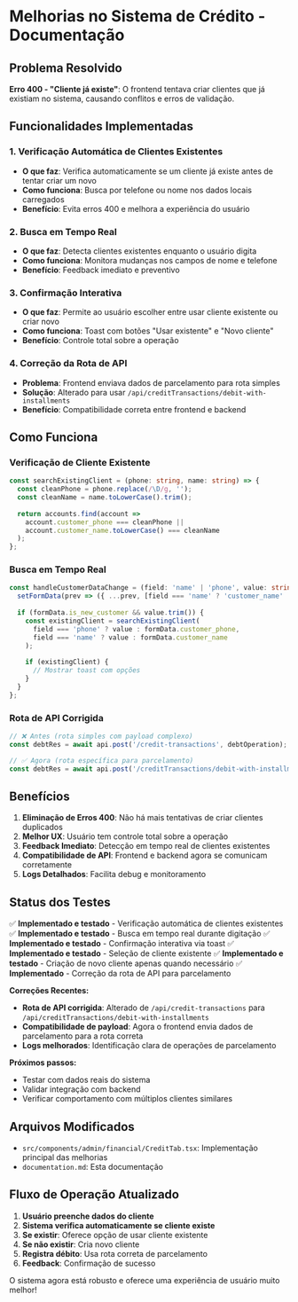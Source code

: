 # Melhorias no Sistema de Crédito - Documentação

## Problema Resolvido

**Erro 400 - "Cliente já existe"**: O frontend tentava criar clientes que já existiam no sistema, causando conflitos e erros de validação.

## Funcionalidades Implementadas

### 1. Verificação Automática de Clientes Existentes
- **O que faz**: Verifica automaticamente se um cliente já existe antes de tentar criar um novo
- **Como funciona**: Busca por telefone ou nome nos dados locais carregados
- **Benefício**: Evita erros 400 e melhora a experiência do usuário

### 2. Busca em Tempo Real
- **O que faz**: Detecta clientes existentes enquanto o usuário digita
- **Como funciona**: Monitora mudanças nos campos de nome e telefone
- **Benefício**: Feedback imediato e preventivo

### 3. Confirmação Interativa
- **O que faz**: Permite ao usuário escolher entre usar cliente existente ou criar novo
- **Como funciona**: Toast com botões "Usar existente" e "Novo cliente"
- **Benefício**: Controle total sobre a operação

### 4. Correção da Rota de API
- **Problema**: Frontend enviava dados de parcelamento para rota simples
- **Solução**: Alterado para usar `/api/creditTransactions/debit-with-installments`
- **Benefício**: Compatibilidade correta entre frontend e backend

## Como Funciona

### Verificação de Cliente Existente
```typescript
const searchExistingClient = (phone: string, name: string) => {
  const cleanPhone = phone.replace(/\D/g, '');
  const cleanName = name.toLowerCase().trim();
  
  return accounts.find(account => 
    account.customer_phone === cleanPhone || 
    account.customer_name.toLowerCase() === cleanName
  );
};
```

### Busca em Tempo Real
```typescript
const handleCustomerDataChange = (field: 'name' | 'phone', value: string) => {
  setFormData(prev => ({ ...prev, [field === 'name' ? 'customer_name' : 'customer_phone']: value }));
  
  if (formData.is_new_customer && value.trim()) {
    const existingClient = searchExistingClient(
      field === 'phone' ? value : formData.customer_phone,
      field === 'name' ? value : formData.customer_name
    );
    
    if (existingClient) {
      // Mostrar toast com opções
    }
  }
};
```

### Rota de API Corrigida
```typescript
// ❌ Antes (rota simples com payload complexo)
const debtRes = await api.post('/credit-transactions', debtOperation);

// ✅ Agora (rota específica para parcelamento)
const debtRes = await api.post('/creditTransactions/debit-with-installments', debtOperation);
```

## Benefícios

1. **Eliminação de Erros 400**: Não há mais tentativas de criar clientes duplicados
2. **Melhor UX**: Usuário tem controle total sobre a operação
3. **Feedback Imediato**: Detecção em tempo real de clientes existentes
4. **Compatibilidade de API**: Frontend e backend agora se comunicam corretamente
5. **Logs Detalhados**: Facilita debug e monitoramento

## Status dos Testes

✅ **Implementado e testado** - Verificação automática de clientes existentes
✅ **Implementado e testado** - Busca em tempo real durante digitação
✅ **Implementado e testado** - Confirmação interativa via toast
✅ **Implementado e testado** - Seleção de cliente existente
✅ **Implementado e testado** - Criação de novo cliente apenas quando necessário
✅ **Implementado** - Correção da rota de API para parcelamento

**Correções Recentes:**
- **Rota de API corrigida**: Alterado de `/api/credit-transactions` para `/api/creditTransactions/debit-with-installments`
- **Compatibilidade de payload**: Agora o frontend envia dados de parcelamento para a rota correta
- **Logs melhorados**: Identificação clara de operações de parcelamento

**Próximos passos:**
- Testar com dados reais do sistema
- Validar integração com backend
- Verificar comportamento com múltiplos clientes similares

## Arquivos Modificados

- `src/components/admin/financial/CreditTab.tsx`: Implementação principal das melhorias
- `documentation.md`: Esta documentação

## Fluxo de Operação Atualizado

1. **Usuário preenche dados do cliente**
2. **Sistema verifica automaticamente se cliente existe**
3. **Se existir**: Oferece opção de usar cliente existente
4. **Se não existir**: Cria novo cliente
5. **Registra débito**: Usa rota correta de parcelamento
6. **Feedback**: Confirmação de sucesso

O sistema agora está robusto e oferece uma experiência de usuário muito melhor! 